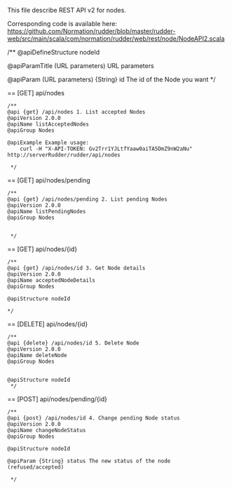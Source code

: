 
This file describe REST API v2 for nodes.

Corresponding code is available here: 
https://github.com/Normation/rudder/blob/master/rudder-web/src/main/scala/com/normation/rudder/web/rest/node/NodeAPI2.scala


/**
   @apiDefineStructure nodeId

   @apiParamTitle (URL parameters) URL parameters

   @apiParam (URL parameters) {String} id The id of the Node you want
 */

== [GET] api/nodes 

    /**
    @api {get} /api/nodes 1. List accepted Nodes
    @apiVersion 2.0.0
    @apiName listAcceptedNodes
    @apiGroup Nodes
    
    @apiExample Example usage:
        curl -H "X-API-TOKEN: Gv2Trr1YJLtfYaaw0aiTA5DmZ9nW2aNu" http://serverRudder/rudder/api/nodes
    
     */


== [GET] api/nodes/pending

    /**
    @api {get} /api/nodes/pending 2. List pending Nodes
    @apiVersion 2.0.0
    @apiName listPendingNodes
    @apiGroup Nodes


     */


== [GET] api/nodes/{id}

    /**
    @api {get} /api/nodes/id 3. Get Node details
    @apiVersion 2.0.0
    @apiName acceptedNodeDetails
    @apiGroup Nodes
    
    @apiStructure nodeId
    
    */

== [DELETE] api/nodes/{id}

    /**
    @api {delete} /api/nodes/id 5. Delete Node
    @apiVersion 2.0.0
    @apiName deleteNode
    @apiGroup Nodes
    

    @apiStructure nodeId
     */


== [POST] api/nodes/pending/{id}

    /**
    @api {post} /api/nodes/id 4. Change pending Node status
    @apiVersion 2.0.0
    @apiName changeNodeStatus
    @apiGroup Nodes

    @apiStructure nodeId

    @apiParam {String} status The new status of the node (refused/accepted)
    
     */
